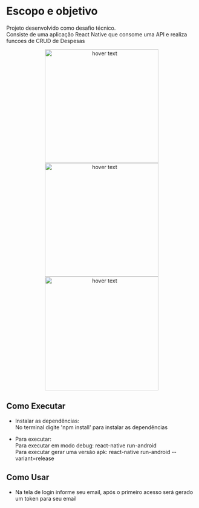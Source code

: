 # Escopo e objetivo

Projeto desenvolvido como desafio técnico. <br/>
Consiste de uma aplicação React Native que consome uma API e realiza funcoes de CRUD de Despesas

<p align="center">
  <img src="https://i.ibb.co/dpNt9dG/Screenshot-2021-10-21-11-09-16-088-com-desafiosofitmobile.jpg" width="300" title="hover text">
  <img src="https://i.ibb.co/fMjt9RZ/Screenshot-2021-10-21-11-09-21-026-com-desafiosofitmobile.jpg" width="300" title="hover text">
  <img src="https://i.ibb.co/WcPVBR0/Screenshot-2021-10-21-11-09-25-095-com-desafiosofitmobile.jpg" width="300" title="hover text">
</p>

## Como Executar

- Instalar as dependências:<br/>
  No terminal digite 'npm install' para instalar as dependências
  
- Para executar:<br/>
  Para executar em modo debug: react-native run-android<br/>
  Para executar gerar uma versão apk: react-native run-android --variant=release

## Como Usar

- Na tela de login informe seu email, após o primeiro acesso será gerado um token para seu email
